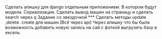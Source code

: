 Сделать апишку для django отдельным приложением.
В котором будут модели.
Сериализация.
Сделать вывод машин на страницу
и сделать search через q
Задание со звездочкой *** Сделать методы update ,delete. create для машин.(Всё через api)
Через апишку что бы была возможность добавить новую запись на сай с фоткой
выгрузить базу в ексель
